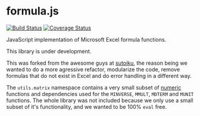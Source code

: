 formula.js
==========

[![Build Status](https://travis-ci.org/CrowdProcess/formula.js.svg?branch=master)](https://travis-ci.org/CrowdProcess/formula.js)  [![Coverage Status](https://coveralls.io/repos/CrowdProcess/formula.js/badge.png?branch=master)](https://coveralls.io/r/CrowdProcess/formula.js?branch=master)

JavaScript implementation of Microsoft Excel formula functions.

This library is under development.

This was forked from the awesome guys at [sutoiku](https://github.com/sutoiku/formula.js/), the reason being we wanted to do a more agressive refactor, modularize the code, remove formulas that do not exist in Excel and do error handling in a different way.

The `utils.matrix` namespace contains a very small subset of [numeric](https://github.com/sloisel/numeric) functions and dependencies used for the `MINVERSE`, `MMULT`, `MDTERM` and `MUNIT` functions. The whole library was not included because we only use a small subset of it's functionality, and we wanted to be 100% `eval` free.